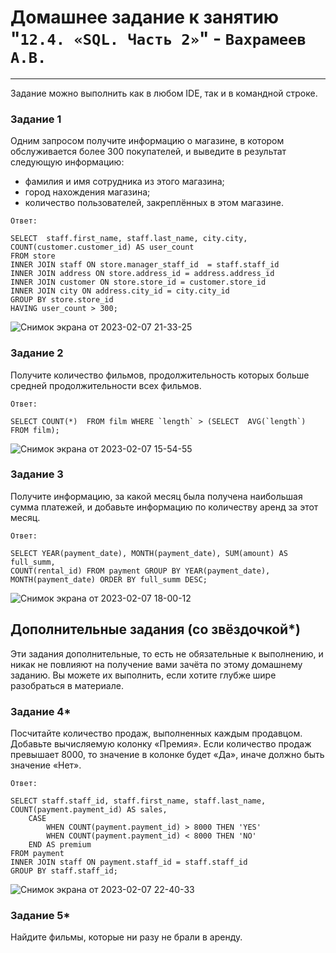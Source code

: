 # Домашнее задание к занятию "`12.4. «SQL. Часть 2»`" - `Вахрамеев А.В.`

---

Задание можно выполнить как в любом IDE, так и в командной строке.

### Задание 1

Одним запросом получите информацию о магазине, в котором обслуживается более 300 покупателей, и выведите в результат следующую информацию: 
- фамилия и имя сотрудника из этого магазина;
- город нахождения магазина;
- количество пользователей, закреплённых в этом магазине.

`Ответ:`

```
SELECT  staff.first_name, staff.last_name, city.city, COUNT(customer.customer_id) AS user_count
FROM store 
INNER JOIN staff ON store.manager_staff_id  = staff.staff_id
INNER JOIN address ON store.address_id = address.address_id
INNER JOIN customer ON store.store_id = customer.store_id
INNER JOIN city ON address.city_id = city.city_id 
GROUP BY store.store_id
HAVING user_count > 300;

```
![Снимок экрана от 2023-02-07 21-33-25](https://user-images.githubusercontent.com/75438030/217334719-df47bdbb-8f01-433d-b335-50a53c473a53.png)

### Задание 2

Получите количество фильмов, продолжительность которых больше средней продолжительности всех фильмов.

`Ответ:`

```
SELECT COUNT(*)  FROM film WHERE `length` > (SELECT  AVG(`length`) FROM film);

```

![Снимок экрана от 2023-02-07 15-54-55](https://user-images.githubusercontent.com/75438030/217250584-84ce73e0-b943-4d69-bf10-0ac05566101d.png)


### Задание 3

Получите информацию, за какой месяц была получена наибольшая сумма платежей, и добавьте информацию по количеству аренд за этот месяц.

`Ответ:`

```
SELECT YEAR(payment_date), MONTH(payment_date), SUM(amount) AS full_summ, 
COUNT(rental_id) FROM payment GROUP BY YEAR(payment_date), 
MONTH(payment_date) ORDER BY full_summ DESC;

```

![Снимок экрана от 2023-02-07 18-00-12](https://user-images.githubusercontent.com/75438030/217280970-d84f6676-1524-46d8-8f58-af8b4d14f715.png)


## Дополнительные задания (со звёздочкой*)
Эти задания дополнительные, то есть не обязательные к выполнению, и никак не повлияют на получение вами зачёта по этому домашнему заданию. Вы можете их выполнить, если хотите глубже шире разобраться в материале.

### Задание 4*

Посчитайте количество продаж, выполненных каждым продавцом. Добавьте вычисляемую колонку «Премия». Если количество продаж превышает 8000, то значение в колонке будет «Да», иначе должно быть значение «Нет».

`Ответ:`

```
SELECT staff.staff_id, staff.first_name, staff.last_name, COUNT(payment.payment_id) AS sales,
	CASE
		WHEN COUNT(payment.payment_id) > 8000 THEN 'YES'
		WHEN COUNT(payment.payment_id) < 8000 THEN 'NO'
	END AS premium
FROM payment
INNER JOIN staff ON payment.staff_id = staff.staff_id
GROUP BY staff.staff_id;

```

![Снимок экрана от 2023-02-07 22-40-33](https://user-images.githubusercontent.com/75438030/217348333-39e2df58-57a7-4241-ab62-28dfa2fcd0fa.png)


### Задание 5*

Найдите фильмы, которые ни разу не брали в аренду.
